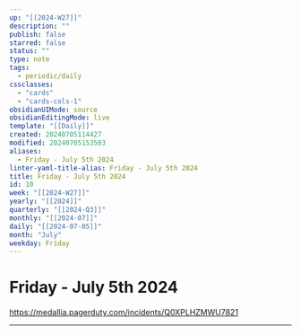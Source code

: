 ```yaml
---
up: "[[2024-W27]]"
description: ""
publish: false
starred: false
status: ""
type: note
tags:
  - periodic/daily
cssclasses:
  - "cards"
  - "cards-cols-1"
obsidianUIMode: source
obsidianEditingMode: live
template: "[[Daily]]"
created: 20240705114427
modified: 20240705153503
aliases:
  - Friday - July 5th 2024
linter-yaml-title-alias: Friday - July 5th 2024
title: Friday - July 5th 2024
id: 10
week: "[[2024-W27]]"
yearly: "[[2024]]"
quarterly: "[[2024-Q3]]"
monthly: "[[2024-07]]"
daily: "[[2024-07-05]]"
month: "July"
weekday: Friday
---
```


# Friday - July 5th 2024

https://medallia.pagerduty.com/incidents/Q0XPLHZMWU7821

---
